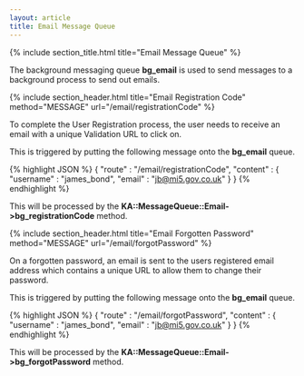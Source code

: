 ```yaml
---
layout: article
title: Email Message Queue
---
```


{% include section_title.html title="Email Message Queue" %}

The background messaging queue **bg_email** is used to send messages to
a background process to send out emails.


{% include section_header.html title="Email Registration Code" method="MESSAGE" url="/email/registrationCode" %}

To complete the User Registration process, the user needs to receive an email with
a unique Validation URL to click on.

This is triggered by putting the following message onto the **bg_email** queue.

{% highlight JSON %}
{
  "route"           : "/email/registrationCode",
  "content"         : {
    "username"        : "james_bond",
    "email"           : "jb@mi5.gov.co.uk"
  }
}
{% endhighlight %}

This will be processed by the **KA::MessageQueue::Email->bg_registrationCode** method.

{% include section_header.html title="Email Forgotten Password" method="MESSAGE" url="/email/forgotPassword" %}

On a forgotten password, an email is sent to the users registered email address
which contains a unique URL to allow them to change their password.

This is triggered by putting the following message onto the **bg_email** queue.

{% highlight JSON %}
{
  "route"           : "/email/forgotPassword",
  "content"         : {
    "username"        : "james_bond",
    "email"           : "jb@mi5.gov.co.uk"
  }
}
{% endhighlight %}

This will be processed by the **KA::MessageQueue::Email->bg_forgotPassword** method.

